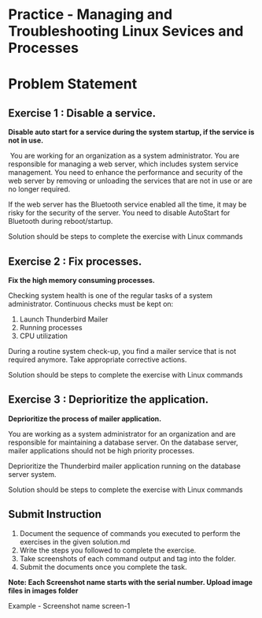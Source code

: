 # Practice - Managing and Troubleshooting Linux Sevices and Processes

# Problem Statement

## Exercise 1 : Disable a service.​
**Disable auto start for a service during the system startup, if the service is not in use.**

​
You are working for an organization as a system administrator. You are responsible for managing a web server, which includes system service management. You need to enhance the performance and security of the web server by removing or unloading the services that are not in use or are no longer required.​

If the web server has the Bluetooth service enabled all the time, it may be risky for the security of the server. You need to disable AutoStart for Bluetooth during reboot/startup.​

Solution should be steps to complete the exercise with Linux commands

## Exercise 2 : Fix processes.
**Fix the high memory consuming processes.​**

Checking system health is one of the regular tasks of a system administrator. Continuous checks must be kept on: ​
1. Launch Thunderbird Mailer
2. Running processes ​
2. CPU utilization ​

During a routine system check-up, you find a mailer service that is not required anymore. Take appropriate corrective actions.​

Solution should be steps to complete the exercise with Linux commands

## Exercise 3 : Deprioritize the application.​
**Deprioritize the process of mailer application.​**

You are working as a system administrator for an organization and are responsible for maintaining a database server. On the database server, mailer applications should not be high priority processes. ​

​Deprioritize the Thunderbird mailer application running on the database server system.​

Solution should be steps to complete the exercise with Linux commands

## Submit Instruction
1. Document the sequence of commands you executed to perform the exercises in the given solution.md 
2. Write the steps you followed to complete the exercise. 
3. Take screenshots of each command output and tag into the folder.
4. Submit the documents once you complete the task. 

**Note: Each Screenshot name starts with the serial number. Upload image files in images folder** 

Example - Screenshot name 
screen-1​


